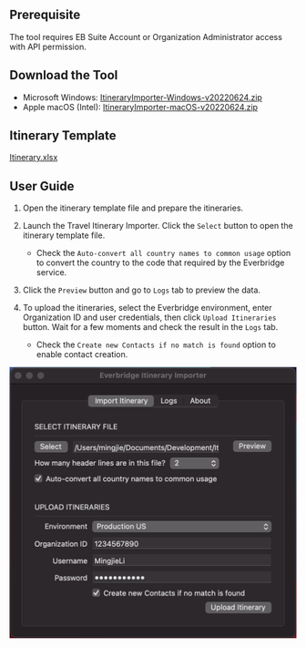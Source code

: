 ## Prerequisite

The tool requires EB Suite Account or Organization Administrator access with API permission.

## Download the Tool

- Microsoft Windows: [ItineraryImporter-Windows-v20220624.zip](https://github.com/Everbridge/Travel-Itinerary-Importer/releases/download/rel-20220624/ItineraryImporter-Windows-v20220624.zip)
- Apple macOS (Intel): [ItineraryImporter-macOS-v20220624.zip](https://github.com/Everbridge/Travel-Itinerary-Importer/releases/download/rel-20220624/ItineraryImporter-macOS-v20220624.zip)

## Itinerary Template

[Itinerary.xlsx](https://github.com/Everbridge/Travel-Itinerary-Importer/releases/download/rel-20220624/Itinerary.xlsx)

## User Guide

1. Open the itinerary template file and prepare the itineraries.

2. Launch the Travel Itinerary Importer. Click the `Select` button to open the itinerary template file.

   - Check the `Auto-convert all country names to common usage` option to convert the country to the code that required by the Everbridge service.

3. Click the `Preview` button and go to `Logs` tab to preview the data.

4. To upload the itineraries, select the Everbridge environment, enter Organization ID and user credentials, then click `Upload Itineraries` button. Wait for a few moments and check the result in the `Logs` tab.

   - Check the `Create new Contacts if no match is found` option to enable contact creation.

![ItineraryImporter](./image/ItineraryImporter.png)
